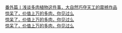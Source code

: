   
[番外篇丨浅谈多肉植物这件事，大自然巧夺天工的震撼作品](http://www.dianyue.me/archives/511/dzwy2av7alcuz8ac/)  
[惊呆了，价值上万的多肉，你见过么](http://www.dianyue.me/archives/716/3nb9iivmhv918uug/)  
[惊呆了，价值上万的多肉，你见过么](http://www.dianyue.me/archives/669/40yls4r6kn4c4b1k/)  
[惊呆了，价值上万的多肉，你见过么](http://www.dianyue.me/archives/826/dujdd5vpz24g7zzn/)